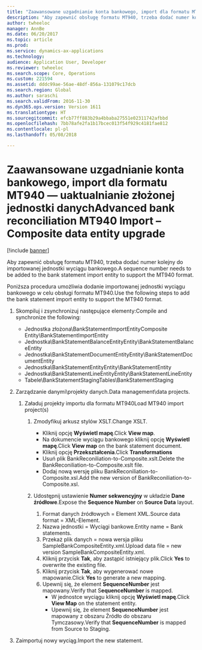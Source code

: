 ```yaml
---
title: "Zaawansowane uzgadnianie konta bankowego, import dla formatu MT940 — uaktualnianie złożonej jednostki danych"
description: "Aby zapewnić obsługę formatu MT940, trzeba dodać numer kolejny do importowanej jednostki wyciągu bankowego."
author: twheeloc
manager: AnnBe
ms.date: 06/20/2017
ms.topic: article
ms.prod: 
ms.service: dynamics-ax-applications
ms.technology: 
audience: Application User, Developer
ms.reviewer: twheeloc
ms.search.scope: Core, Operations
ms.custom: 221594
ms.assetid: dddc99ae-56ae-48df-856a-131079c17dcb
ms.search.region: Global
ms.author: saraschi
ms.search.validFrom: 2016-11-30
ms.dyn365.ops.version: Version 1611
ms.translationtype: HT
ms.sourcegitcommit: efcb77ff883b29a4bbaba27551e02311742afbbd
ms.openlocfilehash: 7bb78afe2fa1b17bcec013f54f929c4181fae812
ms.contentlocale: pl-pl
ms.lasthandoff: 05/08/2018

---
```


# <a name="advanced-bank-reconciliation-mt940-import--composite-data-entity-upgrade"></a><span data-ttu-id="ef246-103">Zaawansowane uzgadnianie konta bankowego, import dla formatu MT940 — uaktualnianie złożonej jednostki danych</span><span class="sxs-lookup"><span data-stu-id="ef246-103">Advanced bank reconciliation MT940 Import – Composite data entity upgrade</span></span>

[!include [banner](../includes/banner.md)]

<span data-ttu-id="ef246-104">Aby zapewnić obsługę formatu MT940, trzeba dodać numer kolejny do importowanej jednostki wyciągu bankowego.</span><span class="sxs-lookup"><span data-stu-id="ef246-104">A sequence number needs to be added to the bank statement import entity to support the MT940 format.</span></span> 

<span data-ttu-id="ef246-105">Poniższa procedura umożliwia dodanie importowanej jednostki wyciągu bankowego w celu obsługi formatu MT940.</span><span class="sxs-lookup"><span data-stu-id="ef246-105">Use the following steps to add the bank statement import entity to support the MT940 format.</span></span>

1.  <span data-ttu-id="ef246-106">Skompiluj i zsynchronizuj następujące elementy:</span><span class="sxs-lookup"><span data-stu-id="ef246-106">Compile and synchronize the following:</span></span>
    -   <span data-ttu-id="ef246-107">Jednostka złożona\\BankStatementImportEntity</span><span class="sxs-lookup"><span data-stu-id="ef246-107">Composite Entity\\BankStatementImportEntity</span></span>
    -   <span data-ttu-id="ef246-108">Jednostka\\BankStatementBalanceEntity</span><span class="sxs-lookup"><span data-stu-id="ef246-108">Entity\\BankStatementBalanceEntity</span></span>
    -   <span data-ttu-id="ef246-109">Jednostka\\BankStatementDocumentEntity</span><span class="sxs-lookup"><span data-stu-id="ef246-109">Entity\\BankStatementDocumentEntity</span></span>
    -   <span data-ttu-id="ef246-110">Jednostka\\BankStatementEntity</span><span class="sxs-lookup"><span data-stu-id="ef246-110">Entity\\BankStatementEntity</span></span>
    -   <span data-ttu-id="ef246-111">Jednostka\\BankStatementLineEntity</span><span class="sxs-lookup"><span data-stu-id="ef246-111">Entity\\BankStatementLineEntity</span></span>
    -   <span data-ttu-id="ef246-112">Tabele\\BankStatementStaging</span><span class="sxs-lookup"><span data-stu-id="ef246-112">Tables\\BankStatementStaging</span></span>

2.  <span data-ttu-id="ef246-113">Zarządzanie danymi\\projekty danych.</span><span class="sxs-lookup"><span data-stu-id="ef246-113">Data management\\data projects.</span></span>
    1.  <span data-ttu-id="ef246-114">Załaduj projekty importu dla formatu MT940</span><span class="sxs-lookup"><span data-stu-id="ef246-114">Load MT940 import project(s)</span></span>
        1.  <span data-ttu-id="ef246-115">Zmodyfikuj arkusz stylów XSLT.</span><span class="sxs-lookup"><span data-stu-id="ef246-115">Change XSLT.</span></span>
            -   <span data-ttu-id="ef246-116">Kliknij opcję **Wyświetl mapę**.</span><span class="sxs-lookup"><span data-stu-id="ef246-116">Click **View map**.</span></span>
            -   <span data-ttu-id="ef246-117">Na dokumencie wyciągu bankowego kliknij opcję **Wyświetl mapę**.</span><span class="sxs-lookup"><span data-stu-id="ef246-117">Click **View map** on the bank statement document.</span></span>
            -   <span data-ttu-id="ef246-118">Kliknij opcję **Przekształcenia**.</span><span class="sxs-lookup"><span data-stu-id="ef246-118">Click **Transformations**</span></span>
            -   <span data-ttu-id="ef246-119">Usuń plik BankReconiliation-to-Composite.xslt.</span><span class="sxs-lookup"><span data-stu-id="ef246-119">Delete the BankReconiliation-to-Composite.xslt file.</span></span>
            -   <span data-ttu-id="ef246-120">Dodaj nową wersję pliku BankReconiliation-to-Composite.xsl.</span><span class="sxs-lookup"><span data-stu-id="ef246-120">Add the new version of BankReconiliation-to-Composite.xsl.</span></span>

        2.  <span data-ttu-id="ef246-121">Udostępnij ustawienie **Numer sekwencyjny** w układzie **Dane źródłowe**.</span><span class="sxs-lookup"><span data-stu-id="ef246-121">Expose the **Sequence Number** on **Source Data** layout.</span></span>
            1.  <span data-ttu-id="ef246-122">Format danych źródłowych = Element XML.</span><span class="sxs-lookup"><span data-stu-id="ef246-122">Source data format = XML-Element.</span></span>
            2.  <span data-ttu-id="ef246-123">Nazwa jednostki = Wyciągi bankowe.</span><span class="sxs-lookup"><span data-stu-id="ef246-123">Entity name = Bank statements.</span></span>
            3.  <span data-ttu-id="ef246-124">Przekaż plik danych = nowa wersja pliku SampleBankCompositeEntity.xml.</span><span class="sxs-lookup"><span data-stu-id="ef246-124">Upload data file = new version SampleBankCompositeEntity.xml.</span></span>
            4.  <span data-ttu-id="ef246-125">Kliknij przycisk **Tak**, aby zastąpić istniejący plik.</span><span class="sxs-lookup"><span data-stu-id="ef246-125">Click **Yes** to overwrite the existing file.</span></span>
            5.  <span data-ttu-id="ef246-126">Kliknij przycisk **Tak**, aby wygenerować nowe mapowanie.</span><span class="sxs-lookup"><span data-stu-id="ef246-126">Click **Yes** to generate a new mapping.</span></span>
            6.  <span data-ttu-id="ef246-127">Upewnij się, że element **SequenceNumber** jest mapowany.</span><span class="sxs-lookup"><span data-stu-id="ef246-127">Verify that S**equenceNumber** is mapped.</span></span>
                -   <span data-ttu-id="ef246-128">W jednostce wyciągu kliknij opcję **Wyświetl mapę**.</span><span class="sxs-lookup"><span data-stu-id="ef246-128">Click **View Map** on the statement entity.</span></span>
                -   <span data-ttu-id="ef246-129">Upewnij się, że element **SequenceNumber** jest mapowany z obszaru Źródło do obszaru Tymczasowy.</span><span class="sxs-lookup"><span data-stu-id="ef246-129">Verify that **SequenceNumber** is mapped from Source to Staging.</span></span>

3.  <span data-ttu-id="ef246-130">Zaimportuj nowy wyciąg.</span><span class="sxs-lookup"><span data-stu-id="ef246-130">Import the new statement.</span></span>





